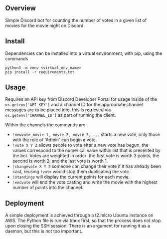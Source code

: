 ## Overview

Simple Discord bot for counting the number of votes in a given list of movies for the movie night on Discord.

## Install

Dependencies can be installed into a virtual environment, with pip, using the commands

```
python3 -m venv <virtual_env_name>
pip install -r requirements.txt
```

## Usage

Requires an API key from Discord Developer Portal for usage inside of the `os.getenv['API_KEY']` and a channel ID for the appropriate channel messages are to be placed into, this is retrieved via `os.getenv['CHANNEL_ID']` as part of running the client.

Within the channels the commands are:

* `!newvote movie 1, movie 2, movie 3, ...` starts a new vote, only those with the role of 'Admin' can begin a vote.
* `!vote X Y Z` allows people to vote after a new vote has begun, the values correspond to the numerical value within list that is presented by the bot. Votes are weighted in order: the first vote is worth 3 points, the second is worth 2, and the last vote is worth 1.
* `!changevote X Y Z` someone can change their vote if it has already been cast, reusing `!vote` would stop them duplicating the vote.
* `!standings` will display the current points for each movie.
* `!endvote` will end the vote casting and write the movie with the highest number of points into the channel.

## Deployment

A simple deployment is achieved through a t2.micro Ubuntu instance on AWS. The Python file is run via tmux first, so that the process does not stop upon closing the SSH session. There is an argument for running it as a daemon, but this is not too important.
